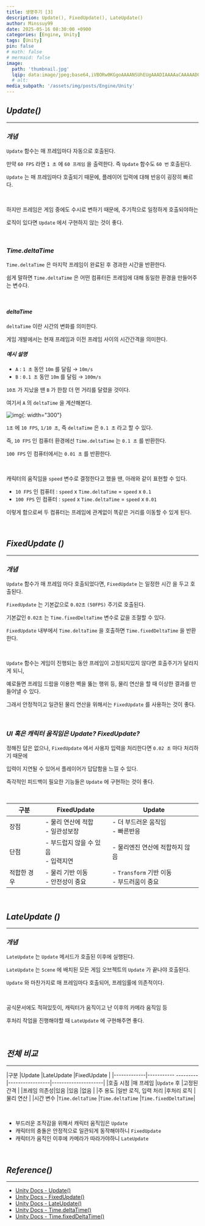 ```yaml
---
title: 생명주기 [3]
description: Update(), FixedUpdate(), LateUpdate()
author: Minssuy99
date: 2025-05-16 08:30:00 +0900
categories: [Engine, Unity]
tags: [Unity]
pin: false
# math: false
# mermaid: false
image:
  path: 'thumbnail.jpg'
  lqip: data:image/jpeg;base64,iVBORw0KGgoAAAANSUhEUgAAADIAAAAaCAAAAADQq1A2AAAAAXNSR0IArs4c6QAAAARnQU1BAACxjwv8YQUAAAAJcEhZcwAACxMAAAsTAQCanBgAAADFSURBVDjLY2AYBUMB8JKqweq/0X99UjTwnf3/lOH9/0McxGtZ/f89kPz5fwaD+xmGQ/5AdmvITjm8Wub9//9/LhD3MAS+ZbiXcen/9OSK/0cOC+7WKLXAoWXRd4a1/xcy/O9nCH7CcDnrP8P/lqxrkjXd/xk6bHBo2bGSQeo/B8O+JQxq/wP+2wO1dBXcL2b4vxi3wzgazpr+17pWzM7A4LLMi6GSodrCUK+S878pHs+k/QeBGFTB+Er8gTbzf99och6iAADgXk8NioFvJgAAAABJRU5ErkJggg==
  # alt:
media_subpath: '/assets/img/posts/Engine/Unity'
---
```

<!------------------------------------------------------------------------>

## _**Update()**_
---

### _**개념**_

`Update` 함수는 매 프레임마다 자동으로 호출된다.

만약 `60 FPS` 라면 `1 초` 에 `60 프레임` 을 출력한다. 즉 `Update` 함수도 `60 번` 호출된다.

`Update` 는 매 프레임마다 호출되기 때문에, 플레이어 입력에 대해 반응이 굉장히 빠르다.

<br>

하지만 프레임은 게임 중에도 수시로 변하기 때문에, 주기적으로 일정하게 호출되야하는

로직이 있다면 `Update` 에서 구현하지 않는 것이 좋다.

<br>

### _**Time.deltaTime**_

`Time.deltaTime` 은 마지막 프레임이 완료된 후 경과한 시간을 반환한다.

쉽게 말하면 `Time.deltaTime` 은 어떤 컴퓨터든 프레임에 대해 동일한 환경을 만들어주는 변수다.

<br>

#### _**deltaTime**_

`deltaTime` 이란 시간의 변화를 의미한다.

게임 개발에서는 현재 프레임과 이전 프레임 사이의 시간간격을 의미한다.

#### _**예시 설명**_

* `A` : `1 초` 동안 `10m` 를 달림 → `10m/s`
* `B` : `0.1 초` 동안 `10m` 를 달림 → `100m/s`

`10초` 가 지났을 땐 `B` 가 한참 더 먼 거리를 달렸을 것이다.

여기서 `A` 의 `deltaTime` 을 계산해본다.

![img](2025-05-16-DeltaTime.png){: width="300"}

`1초` 에 `10 FPS`, `1/10 초`, 즉 `deltaTime` 은 `0.1 초` 라고 할 수 있다.

즉, `10 FPS` 인 컴퓨터 환경에선 `Time.deltaTime` 는 `0.1 초` 를 반환한다.

`100 FPS` 인 컴퓨터에서는 `0.01 초` 를 반환한다.

<br>

캐릭터의 움직임을 `speed` 변수로 결정한다고 했을 땐, 아래와 같이 표현할 수 있다.

* `10 FPS` 인 컴퓨터 : `speed` x `Time.deltaTime` = `speed` x `0.1`
* `100 FPS` 인 컴퓨터 : `speed` x `Time.deltaTime` = `speed` x `0.01`

이렇게 함으로써 두 컴퓨터는 프레임에 관계없이 똑같은 거리를 이동할 수 있게 된다.

<br>

## _**FixedUpdate ()**_
---

### _**개념**_

`Update` 함수가 매 프레임 마다 호출되었다면, `FixedUpdate` 는 일정한 시간 을 두고 호출된다.

`FixedUpdate` 는 기본값으로 `0.02초` `(50FPS)` 주기로 호출된다.

기본값인 `0.02초` 는 `Time.fixedDeltaTime` 변수로 값을 조절할 수 있다.

`FixedUpdate` 내부에서 `Time.deltaTime` 을 호출하면 `Time.fixedDeltaTime` 을 반환한다.

<br>

`Update` 함수는 게임이 진행되는 동안 프레임이 고정되지있지 않다면 호출주기가 달라지게 되니,

예로들면 프레임 드랍을 이용한 벽을 뚫는 행위 등, 물리 연산을 할 때 이상한 결과를 만들어낼 수 있다.

그래서 안정적이고 일관된 물리 연산을 위해서는 `FixedUpdate` 를 사용하는 것이 좋다.

<br>

### _**UI 혹은 캐릭터 움직임은 Update? FixedUpdate?**_

정해진 답은 없으나, `FixedUpdate` 에서 사용자 입력을 처리한다면 `0.02 초` 마다 처리하기 때문에

입력이 지연될 수 있어서 플레이어가 답답함을 느낄 수 있다.

즉각적인 피드백이 필요한 기능들은 `Update` 에 구현하는 것이 좋다.

<br>

|구분       |FixedUpdate                           |Update                                      |
|-----------|--------------------------------------|--------------------------------------------|
|장점       |- 물리 연산에 적합<br>- 일관성보장    |- 더 부드러운 움직임<br>- 빠른반응          |
|단점       |- 부드럽지 않을 수 있음<br>- 입력지연 |- 물리엔진 연산에 적합하지 않음             |
|적합한 경우|- 물리 기반 이동<br>- 안전성이 중요   |- `Transform` 기반 이동<br>- 부드러움이 중요|

<br>

## _**LateUpdate ()**_
---

### _**개념**_

`LateUpdate` 는 `Update` 메서드가 호출된 이후에 실행된다.

`LateUpdate` 는 `Scene` 에 배치된 모든 게임 오브젝트의 `Update` 가 끝나야 호출된다.

`Update` 와 마찬가지로 매 프레임마다 호출되어, 프레임률에 의존적이다.

<br>

공식문서에도 적혀있듯이, 캐릭터가 움직이고 난 이후의 카메라 움직임 등

후처리 작업을 진행해야할 때 `LateUpdate` 에 구현해주면 좋다.

<br>

## _**전체 비교**_
---

|구분         |Update               |LateUpdate       |FixedUpdate          |
|-------------|----------- ---------|-----------------|---------------------|
|호출 시점    |매 프레임            |`Update` 후      |고정된 간격          |
|프레임 의존성|있음                 |있음             |없음                 |
|주 용도      |일반 로직, 입력 처리 |후처리 로직      |물리 연산            |
|시간 변수    |`Time.deltaTime`     |`Time.deltaTime` |`Time.fixedDeltaTime`|

<br>

* 부드러운 조작감을 위해서 캐릭터 움직임은 `Update`
* 캐릭터의 충돌은 안정적으로 일관되게 동작해야하니 `FixedUpdate`
* 캐릭터가 움직인 이후에 카메라가 따라가야하니 `LateUpdate`

<br>

## _**Reference()**_
---

* [Unity Docs - Update()](https://docs.unity3d.com/2022.3/Documentation/ScriptReference/MonoBehaviour.Update.html)
* [Unity Docs - FixedUpdate()](https://docs.unity3d.com/2022.3/Documentation/ScriptReference/MonoBehaviour.FixedUpdate.html)
* [Unity Docs - LateUpdate()](https://docs.unity3d.com/2022.3/Documentation/ScriptReference/MonoBehaviour.LateUpdate.html)
* [Unity Docs - Time.deltaTime()](https://docs.unity3d.com/2022.3/Documentation/ScriptReference/Time-deltaTime.html)
* [Unity Docs - Time.fixedDeltaTime()](https://docs.unity3d.com/2022.3/Documentation/ScriptReference/Time-fixedDeltaTime.html)